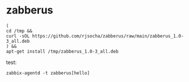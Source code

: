 # zabberus

```
( 
cd /tmp && 
curl -sOL https://github.com/rjsocha/zabberus/raw/main/zabberus_1.0-3_all.deb
) && 
apt-get install /tmp/zabberus_1.0-3_all.deb
```

test:
```
zabbix-agentd -t zabberus[hello]
```
